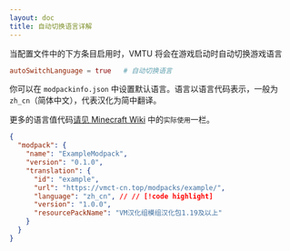```yaml
---
layout: doc
title: 自动切换语言详解
---
```


当配置文件中的下方条目启用时，VMTU 将会在游戏启动时自动切换游戏语言

```toml
autoSwitchLanguage = true   # 自动切换语言
```

你可以在 `modpackinfo.json` 中设置默认语言。语言以语言代码表示，一般为`zh_cn`（简体中文），代表汉化为简中翻译。

更多的语言值代码[请见 Minecraft Wiki](https://zh.minecraft.wiki/w/%E8%AF%AD%E8%A8%80) 中的`实际使用`一栏。

```json
{
  "modpack": {
    "name": "ExampleModpack",
    "version": "0.1.0",
    "translation": {
      "id": "example",
      "url": "https://vmct-cn.top/modpacks/example/",
      "language": "zh_cn", // // [!code highlight]
      "version": "1.0.0",
      "resourcePackName": "VM汉化组模组汉化包1.19及以上"
    }
  }
}
```

